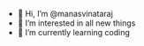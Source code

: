- 👋 Hi, I’m @manasvinataraj
- 👀 I’m interested in all new things
- 🌱 I’m currently learning coding


<!---
manasvinataraj/manasvinataraj is a ✨ special ✨ repository because its `README.md` (this file) appears on your GitHub profile.
You can click the Preview link to take a look at your changes.
--->
